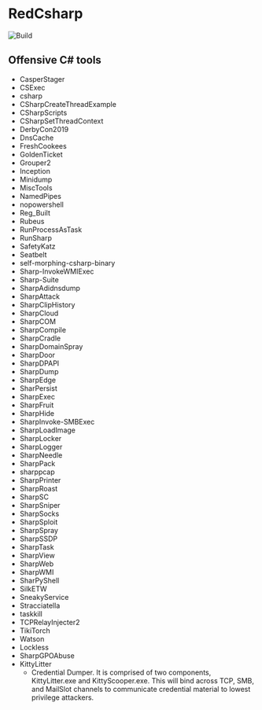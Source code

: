 # RedCsharp

![Build](https://github.com/boh/RedCsharp/workflows/Build/badge.svg)

## Offensive C# tools

* CasperStager
* CSExec
* csharp
* CSharpCreateThreadExample
* CSharpScripts
* CSharpSetThreadContext
* DerbyCon2019
* DnsCache
* FreshCookees
* GoldenTicket
* Grouper2
* Inception
* Minidump
* MiscTools
* NamedPipes
* nopowershell
* Reg_Built
* Rubeus
* RunProcessAsTask
* RunSharp
* SafetyKatz
* Seatbelt
* self-morphing-csharp-binary
* Sharp-InvokeWMIExec
* Sharp-Suite
* SharpAdidnsdump
* SharpAttack
* SharpClipHistory
* SharpCloud
* SharpCOM
* SharpCompile
* SharpCradle
* SharpDomainSpray
* SharpDoor
* SharpDPAPI
* SharpDump
* SharpEdge
* SharPersist
* SharpExec
* SharpFruit
* SharpHide
* SharpInvoke-SMBExec
* SharpLoadImage
* SharpLocker
* SharpLogger
* SharpNeedle
* SharpPack
* sharppcap
* SharpPrinter
* SharpRoast
* SharpSC
* SharpSniper
* SharpSocks
* SharpSploit
* SharpSpray
* SharpSSDP
* SharpTask
* SharpView
* SharpWeb
* SharpWMI
* SharPyShell
* SilkETW
* SneakyService
* Stracciatella
* taskkill
* TCPRelayInjecter2
* TikiTorch
* Watson
* Lockless
* SharpGPOAbuse
* KittyLitter 
  * Credential Dumper. It is comprised of two components, KittyLitter.exe and KittyScooper.exe. This will bind across TCP, SMB, and MailSlot channels to communicate credential material to lowest privilege attackers.
